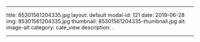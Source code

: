 
---
title: 85301561204335.jpg
layout: default
modal-id: 121
date: 2019-06-28
img: 85301561204335.jpg
thumbnail: 85301561204335-thumbnail.jpg
alt: image-alt
category: cate_view
description: .

---
